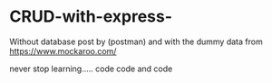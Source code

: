 # CRUD-with-express-
Without database post by (postman)  and with the dummy data from https://www.mockaroo.com/ 

never stop learning..... code code and code 
